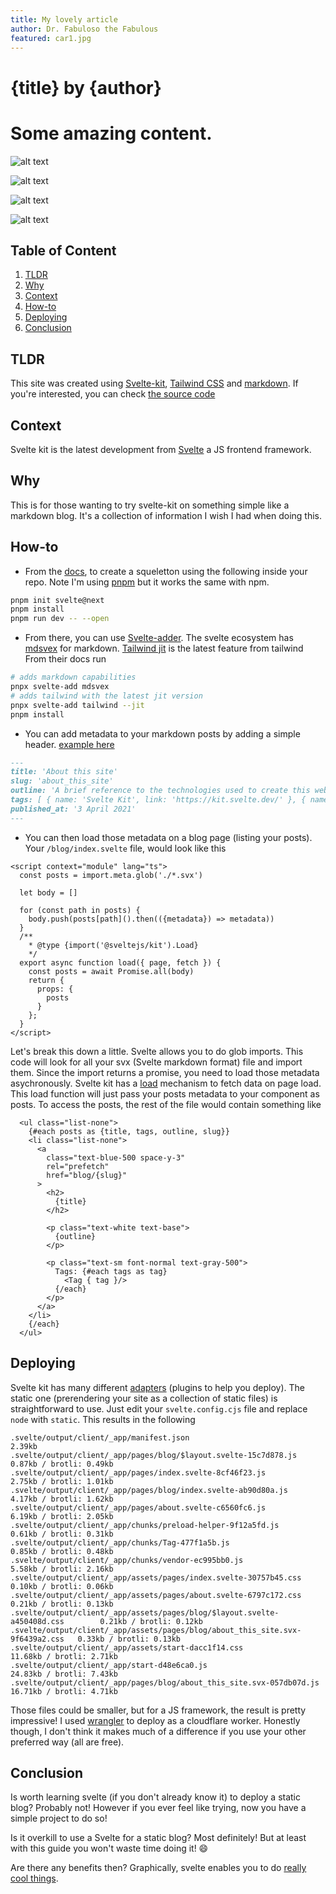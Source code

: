 ```yaml
---
title: My lovely article
author: Dr. Fabuloso the Fabulous
featured: car1.jpg
---
```



<script>
  import './svxStyle.css';
</script>
# {title} by {author}

<h1 class="text-4xl">Some amazing content.</h1>

![alt text](/cars/car1/car1.jpg)

![alt text](/cars/car1/car2.jpg)

![alt text](/cars/car1/car3.jpg)

![alt text](/cars/car1/car4.jpg)


## Table of Content
1. [TLDR](#tldr)
2. [Why](#why)
3. [Context](#context)
4. [How-to](#how-to)
5. [Deploying](#deploying)
6. [Conclusion](#conclusion)

## TLDR

This site was created using [Svelte-kit](https://kit.svelte.dev/), [Tailwind CSS](https://www.tailwindcss.com) and [markdown](https://www.markdownguide.org/).
If you're interested, you can check [the source code](https://github.com/happysalada/svelte.megzari.com)

## Context

Svelte kit is the latest development from [Svelte](svelte.dev/) a JS frontend framework.

## Why

This is for those wanting to try svelte-kit on something simple like a markdown blog.
It's a collection of information I wish I had when doing this.

## How-to

- From the [docs](https://svelte.dev/blog/sveltekit-beta), to create a squeletton using the following inside your repo.
Note I'm using [pnpm](https://pnpm.js.org/) but it works the same with npm.
```bash
pnpm init svelte@next
pnpm install
pnpm run dev -- --open
``` 
- From there, you can use [Svelte-adder](https://github.com/svelte-add/svelte-adders).
The svelte ecosystem has [mdsvex](https://github.com/pngwn/MDsveX) for markdown.
[Tailwind jit](https://github.com/tailwindlabs/tailwindcss-jit) is the latest feature from tailwind
From their docs run
```bash
# adds markdown capabilities
pnpx svelte-add mdsvex 
# adds tailwind with the latest jit version
pnpx svelte-add tailwind --jit 
pnpm install
```
- You can add metadata to your markdown posts by adding a simple header. [example here](https://github.com/happysalada/svelte.megzari.com/blob/master/src/routes/blog/about_this_site.svx#L1)
```md
---
title: 'About this site'
slug: 'about_this_site'
outline: 'A brief reference to the technologies used to create this website'
tags: [ { name: 'Svelte Kit', link: 'https://kit.svelte.dev/' }, { name: 'Tailwind', link: 'https://www.tailwindcss.com' }, { name: 'Markdown', link: 'https://www.markdownguide.org/'} ]
published_at: '3 April 2021'
---
```
- You can then load those metadata on a blog page (listing your posts).
Your `/blog/index.svelte` file, would look like this
```svelte
<script context="module" lang="ts">
  const posts = import.meta.glob('./*.svx')

  let body = []

  for (const path in posts) {
    body.push(posts[path]().then(({metadata}) => metadata))
  }
  /**
	* @type {import('@sveltejs/kit').Load}
	*/
  export async function load({ page, fetch }) {
    const posts = await Promise.all(body)
    return {
      props: {
        posts
      }
    };
  }
</script>
```
Let's break this down a little.
Svelte allows you to do glob imports.
This code will look for all your svx (Svelte markdown format) file and import them.
Since the import returns a promise, you need to load those metadata asychronously.
Svelte kit has a [load](https://kit.svelte.dev/docs#loading) mechanism to fetch data on page load.
This load function will just pass your posts metadata to your component as posts.
To access the posts, the rest of the file would contain something like
```svelte
  <ul class="list-none">
    {#each posts as {title, tags, outline, slug}}
    <li class="list-none">
      <a
        class="text-blue-500 space-y-3"
        rel="prefetch"
        href="blog/{slug}"
      >
        <h2>
          {title}
        </h2>

        <p class="text-white text-base">
          {outline}
        </p>

        <p class="text-sm font-normal text-gray-500">
          Tags: {#each tags as tag}
            <Tag { tag }/>
          {/each}
        </p>
      </a>
    </li>
    {/each}
  </ul>
```

## Deploying

Svelte kit has many different [adapters](https://kit.svelte.dev/docs#adapters)  (plugins to help you deploy).
The static one (prerendering your site as a collection of static files) is straightforward to use.
Just edit your `svelte.config.cjs` file and replace `node` with `static`.
This results in the following
```
.svelte/output/client/_app/manifest.json                                        2.39kb
.svelte/output/client/_app/pages/blog/$layout.svelte-15c7d878.js                0.87kb / brotli: 0.49kb
.svelte/output/client/_app/pages/index.svelte-8cf46f23.js                       2.75kb / brotli: 1.01kb
.svelte/output/client/_app/pages/blog/index.svelte-ab90d80a.js                  4.17kb / brotli: 1.62kb
.svelte/output/client/_app/pages/about.svelte-c6560fc6.js                       6.19kb / brotli: 2.05kb
.svelte/output/client/_app/chunks/preload-helper-9f12a5fd.js                    0.61kb / brotli: 0.31kb
.svelte/output/client/_app/chunks/Tag-477f1a5b.js                               0.85kb / brotli: 0.48kb
.svelte/output/client/_app/chunks/vendor-ec995bb0.js                            5.58kb / brotli: 2.16kb
.svelte/output/client/_app/assets/pages/index.svelte-30757b45.css               0.10kb / brotli: 0.06kb
.svelte/output/client/_app/assets/pages/about.svelte-6797c172.css               0.21kb / brotli: 0.13kb
.svelte/output/client/_app/assets/pages/blog/$layout.svelte-a450408d.css        0.21kb / brotli: 0.12kb
.svelte/output/client/_app/assets/pages/blog/about_this_site.svx-9f6439a2.css   0.33kb / brotli: 0.13kb
.svelte/output/client/_app/assets/start-dacc1f14.css                            11.68kb / brotli: 2.71kb
.svelte/output/client/_app/start-d48e6ca0.js                                    24.83kb / brotli: 7.43kb
.svelte/output/client/_app/pages/blog/about_this_site.svx-057db07d.js           16.71kb / brotli: 4.71kb
```
Those files could be smaller, but for a JS framework, the result is pretty impressive!
I used [wrangler](https://github.com/cloudflare/wrangler) to deploy as a cloudflare worker.
Honestly though, I don't think it makes much of a difference if you use your other preferred way
(all are free).

## Conclusion

Is worth learning svelte (if you don't already know it) to deploy a static blog?
Probably not! However if you ever feel like trying, now you have a simple project to do so!


Is it overkill to use a Svelte for a static blog?
Most definitely! But at least with this guide you won't waste time doing it! 😄

Are there any benefits then? Graphically, svelte enables you to do [really cool things](https://svelte.dev/examples#animate).

